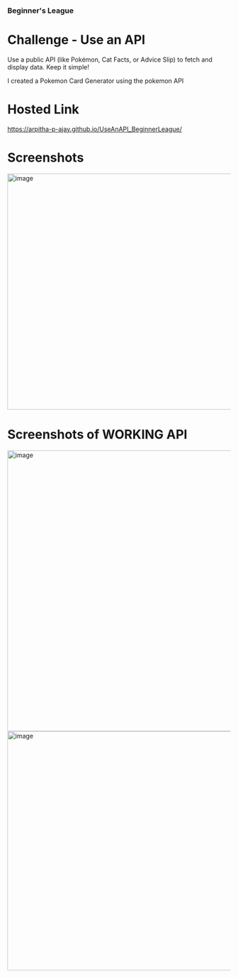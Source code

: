 ### Beginner's League 

# Challenge - Use an API
Use a public API (like Pokémon, Cat Facts, or Advice Slip) to fetch and display data. Keep it simple!

I created a Pokemon Card Generator using the pokemon API

# Hosted Link 

https://arpitha-p-ajay.github.io/UseAnAPI_BeginnerLeague/

# Screenshots

<img width="959" height="533" alt="image" src="https://github.com/user-attachments/assets/106e6484-ae25-4424-a0ad-f715e75ecd0b" />

# Screenshots of WORKING API 

<img width="912" height="634" alt="image" src="https://github.com/user-attachments/assets/cab70ad2-fd95-4903-932f-efd12b8dc58f" />
<img width="959" height="540" alt="image" src="https://github.com/user-attachments/assets/e8c97fe0-7e28-4c5f-b5e5-a5f6bc177bfb" />

